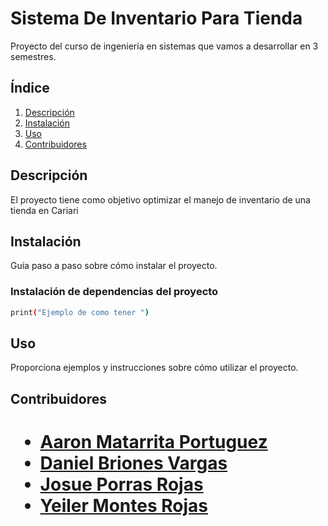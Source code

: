 # Sistema De Inventario Para Tienda
Proyecto del curso de ingeniería en sistemas que vamos a desarrollar en 3 semestres.

## Índice
1. [Descripción](#descripcion)
2. [Instalación](#instalacion)
3. [Uso](#uso)
4. [Contribuidores](#contribuidores)

## Descripción
El proyecto tiene como objetivo optimizar el manejo de inventario de una tienda en Cariari


## Instalación
Guía paso a paso sobre cómo instalar el proyecto.
### Instalación de dependencias del proyecto
```bash
print("Ejemplo de como tener ")
```

## Uso
Proporciona ejemplos y instrucciones sobre cómo utilizar el proyecto.

## Contribuidores
<h1>
<p>
    <ul>
        <li><a href="#">Aaron Matarrita Portuguez</a></li>
        <li><a href="https://github.com/A-BrionesVargas">Daniel Briones Vargas</a></li>
        <li><a href="#">Josue Porras Rojas</a></li>
        <li><a href="#">Yeiler Montes Rojas</a></li>
    </ul>
</p>
</h1>
